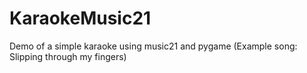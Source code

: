 # KaraokeMusic21
Demo of a simple karaoke using music21 and pygame
(Example song: Slipping through my fingers)
